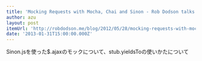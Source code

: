 ```yaml
---
title: 'Mocking Requests with Mocha, Chai and Sinon - Rob Dodson talks internets'
author: azu
layout: post
itemUrl: 'http://robdodson.me/blog/2012/05/28/mocking-requests-with-mocha-chai-and-sinon'
date: '2013-01-31T15:00:00.000Z'
---
```

Sinon.jsを使った$.ajaxのモックについて、stub.yieldsToの使いかたについて

